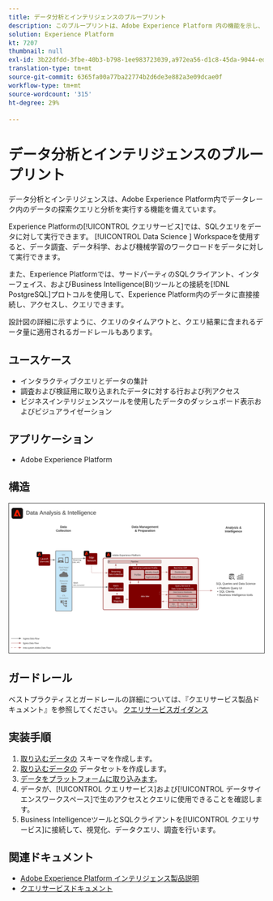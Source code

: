```yaml
---
title: データ分析とインテリジェンスのブループリント
description: このブループリントは、Adobe Experience Platform 内の機能を示し、データレイクに存在するデータの探索的クエリおよび分析を実行します。
solution: Experience Platform
kt: 7207
thumbnail: null
exl-id: 3b22dfdd-3fbe-40b3-b798-1ee983723039,a972ea56-d1c8-45da-9044-ed31222a2441
translation-type: tm+mt
source-git-commit: 6365fa00a77ba22774b2d6de3e882a3e09dcae0f
workflow-type: tm+mt
source-wordcount: '315'
ht-degree: 29%

---
```


# データ分析とインテリジェンスのブループリント

データ分析とインテリジェンスは、Adobe Experience Platform内でデータレーク内のデータの探索クエリと分析を実行する機能を備えています。

Experience Platformの[!UICONTROL クエリサービス]では、SQLクエリをデータに対して実行できます。 [!UICONTROL Data Science ] Workspaceを使用すると、データ調査、データ科学、および機械学習のワークロードをデータに対して実行できます。

また、Experience Platformでは、サードパーティのSQLクライアント、インターフェイス、およびBusiness Intelligence(BI)ツールとの接続を[!DNL PostgreSQL]プロトコルを使用して、Experience Platform内のデータに直接接続し、アクセスし、クエリできます。

設計図の詳細に示すように、クエリのタイムアウトと、クエリ結果に含まれるデータ量に適用されるガードレールもあります。

## ユースケース

* インタラクティブクエリとデータの集計
* 調査および検証用に取り込まれたデータに対する行および列アクセス
* ビジネスインテリジェンスツールを使用したデータのダッシュボード表示およびビジュアライゼーション

## アプリケーション

* Adobe Experience Platform

## 構造

<img src="assets/data_exploration.svg" alt="エンタープライズデータ調査およびレポートブループリントの参照アーキテクチャ" style="border:1px solid #4a4a4a" />

## ガードレール

ベストプラクティスとガードレールの詳細については、『クエリサービス製品ドキュメント』を参照してください。
[クエリサービスガイダンス](https://experienceleague.adobe.com/docs/experience-platform/query/best-practices/writing-queries.html?lang=en#best-practices)

## 実装手順

1. [取り込むデータの](https://experienceleague.adobe.com/docs/platform-learn/tutorials/schemas/create-a-schema.html) スキーマを作成します。
1. [取り込むデータの](https://experienceleague.adobe.com/docs/platform-learn/tutorials/data-ingestion/create-datasets-and-ingest-data.html) データセットを作成します。
1. [データをプラットフォームに取り込みます](https://experienceleague.adobe.com/?recommended=ExperiencePlatform-D-1-2020.1.dataingestion)。
1. データが、[!UICONTROL クエリサービス]および[!UICONTROL データサイエンスワークスペース]で生のアクセスとクエリに使用できることを確認します。
1. Business IntelligenceツールとSQLクライアントを[!UICONTROL クエリサービス]に接続して、視覚化、データクエリ、調査を行います。

## 関連ドキュメント

* [Adobe Experience Platform インテリジェンス製品説明](https://helpx.adobe.com/jp/legal/product-descriptions/adobe-experience-platform-intelligence---product-description.html)
* [クエリサービスドキュメント](https://experienceleague.adobe.com/docs/experience-platform/query/home.html?lang=ja)
